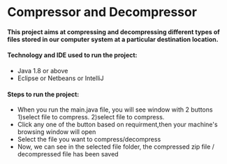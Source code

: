 # Compressor and Decompressor

#### This project aims at compressing and decompressing different types of files stored in our computer system at a particular destination location.
   
#### Technology and IDE used to run the project:
- Java 1.8 or above
- Eclipse or Netbeans or IntelliJ

#### Steps to run the project:
- When you run the main.java file, you will see window with 2 buttons
   1)select file to compress.
   2)select file to compress.
- Click any one of the button based on requirment,then your machine's browsing window will open
- Select the file you want to compress/decompress
- Now, we can see in the selected file folder, the compressed zip file / decompressed file has been saved



  
  
